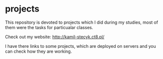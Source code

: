 # projects

This repository is devoted to projects which I did during my studies, most of them were the tasks for particualar classes.

Check out my website:
http://kamil-stecyk.ct8.pl/

I have there links to some projects, which are deployed on servers and you can check how they are working.
